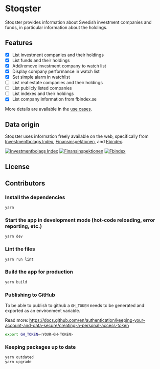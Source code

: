 # Stoqster

Stoqster provides information about Swedish investment companies and funds, in particular information about the holdings.

## Features

- [x] List investment companies and their holdings
- [x] List funds and their holdings
- [x] Add/remove investment company to watch list
- [x] Display company performance in watch list
- [x] Set simple alarm in watchlist
- [ ] List real estate companies and their holdings
- [ ] List publicly listed companies
- [ ] List indexes and their holdings
- [x] List company information from fbindex.se

More details are available in the [use cases](USECASES.md).

## Data origin
Stoqster uses information freely available on the web, specifically from [Investmentbolags Index](https://ibindex.se), [Finansinspektionen](https://www.fi.se/sv/vara-register/fondinnehav-per-kvartal/), and [Fbindex](https://www.fbindex.se).

[![Investmentbolags Index](https://ibindex.se/ibi/assets/images/logo.png)](https://ibindex.se)
[![Finansinspektionen](https://www.fi.se/static/gfx/images/fi-logotyp.svg)](https://www.fi.se/sv/vara-register/fondinnehav-per-kvartal/)
[![Fbindex](https://www.fbindex.se/assets/images/logo.png)](https://www.fbindex.se)

## License

## Contributors

### Install the dependencies
```bash
yarn
```

### Start the app in development mode (hot-code reloading, error reporting, etc.)
```bash
yarn dev
```

### Lint the files
```bash
yarn run lint
```

### Build the app for production
```bash
yarn build
```

### Publishing to GitHub
To be able to publish to github a `GH_TOKEN` needs to be generated and exported as an environment variable.

Read more: https://docs.github.com/en/authentication/keeping-your-account-and-data-secure/creating-a-personal-access-token

```bash
export GH_TOKEN=<YOUR-GH-TOKEN>
```

### Keeping packages up to date
```bash
yarn outdated
yarn upgrade
```
